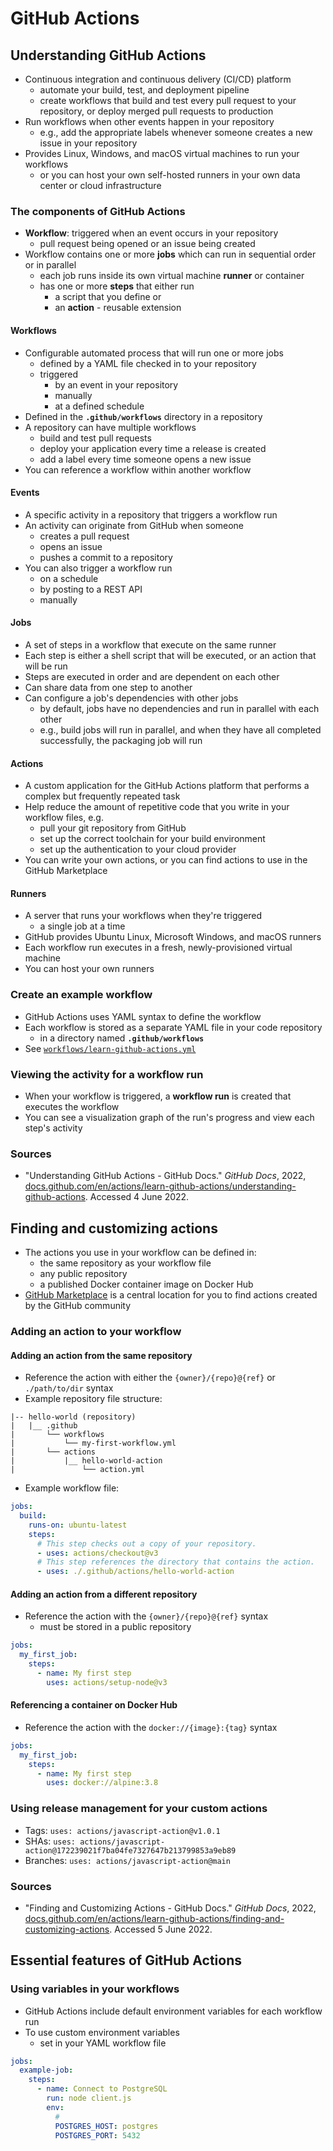 # GitHub Actions

## Understanding GitHub Actions

- Continuous integration and continuous delivery (CI/CD) platform
  - automate your build, test, and deployment pipeline
  - create workflows that build and test every pull request to your repository, or deploy merged pull requests to production
- Run workflows when other events happen in your repository
  - e.g., add the appropriate labels whenever someone creates a new issue in your repository
- Provides Linux, Windows, and macOS virtual machines to run your workflows
  - or you can host your own self-hosted runners in your own data center or cloud infrastructure

### The components of GitHub Actions

- **Workflow**: triggered when an event occurs in your repository
  - pull request being opened or an issue being created
- Workflow contains one or more **jobs** which can run in sequential order or in parallel
  - each job runs inside its own virtual machine **runner** or container
  - has one or more **steps** that either run
    - a script that you define or
    - an **action** - reusable extension

#### Workflows

- Configurable automated process that will run one or more jobs
  - defined by a YAML file checked in to your repository
  - triggered
    - by an event in your repository
    - manually
    - at a defined schedule
- Defined in the **`.github/workflows`** directory in a repository
- A repository can have multiple workflows
  - build and test pull requests
  - deploy your application every time a release is created
  - add a label every time someone opens a new issue
- You can reference a workflow within another workflow

#### Events

- A specific activity in a repository that triggers a workflow run
- An activity can originate from GitHub when someone
  - creates a pull request
  - opens an issue
  - pushes a commit to a repository
- You can also trigger a workflow run
  - on a schedule
  - by posting to a REST API
  - manually

#### Jobs

- A set of steps in a workflow that execute on the same runner
- Each step is either a shell script that will be executed, or an action that will be run
- Steps are executed in order and are dependent on each other
- Can share data from one step to another
- Can configure a job's dependencies with other jobs
  - by default, jobs have no dependencies and run in parallel with each other
  - e.g., build jobs will run in parallel, and when they have all completed successfully, the packaging job will run

#### Actions

- A custom application for the GitHub Actions platform that performs a complex but frequently repeated task
- Help reduce the amount of repetitive code that you write in your workflow files, e.g.
  - pull your git repository from GitHub
  - set up the correct toolchain for your build environment
  - set up the authentication to your cloud provider
- You can write your own actions, or you can find actions to use in the GitHub Marketplace

#### Runners

- A server that runs your workflows when they're triggered
  - a single job at a time
- GitHub provides Ubuntu Linux, Microsoft Windows, and macOS runners
- Each workflow run executes in a fresh, newly-provisioned virtual machine
- You can host your own runners

### Create an example workflow

- GitHub Actions uses YAML syntax to define the workflow
- Each workflow is stored as a separate YAML file in your code repository
  - in a directory named **`.github/workflows`**
- See [`workflows/learn-github-actions.yml`](workflows/learn-github-actions.yml)

### Viewing the activity for a workflow run

- When your workflow is triggered, a **workflow run** is created that executes the workflow
- You can see a visualization graph of the run's progress and view each step's activity

### Sources

- "Understanding GitHub Actions - GitHub Docs." _GitHub Docs_, 2022, [docs.github.com/en/actions/learn-github-actions/understanding-github-actions](https://docs.github.com/en/actions/learn-github-actions/understanding-github-actions). Accessed 4 June 2022.

## Finding and customizing actions

- The actions you use in your workflow can be defined in:
  - the same repository as your workflow file
  - any public repository
  - a published Docker container image on Docker Hub
- [GitHub Marketplace](https://github.com/marketplace/actions/) is a central location for you to find actions created by the GitHub community

### Adding an action to your workflow

#### Adding an action from the same repository

- Reference the action with either the ‌`{owner}/{repo}@{ref}` or `./path/to/dir` syntax
- Example repository file structure:

```text
|-- hello-world (repository)
|   |__ .github
|       └── workflows
|           └── my-first-workflow.yml
|       └── actions
|           |__ hello-world-action
|               └── action.yml
```

- Example workflow file:

```yml
jobs:
  build:
    runs-on: ubuntu-latest
    steps:
      # This step checks out a copy of your repository.
      - uses: actions/checkout@v3
      # This step references the directory that contains the action.
      - uses: ./.github/actions/hello-world-action
```

#### Adding an action from a different repository

- Reference the action with the `{owner}/{repo}@{ref}` syntax
  - must be stored in a public repository

```yml
jobs:
  my_first_job:
    steps:
      - name: My first step
        uses: actions/setup-node@v3
```

#### Referencing a container on Docker Hub

- Reference the action with the `docker://{image}:{tag}` syntax

```yml
jobs:
  my_first_job:
    steps:
      - name: My first step
        uses: docker://alpine:3.8
```

### Using release management for your custom actions

- Tags: `uses: actions/javascript-action@v1.0.1`
- SHAs: `uses: actions/javascript-action@172239021f7ba04fe7327647b213799853a9eb89`
- Branches: `uses: actions/javascript-action@main`

### Sources

- "Finding and Customizing Actions - GitHub Docs." _GitHub Docs_, 2022, [docs.github.com/en/actions/learn-github-actions/finding-and-customizing-actions](https://docs.github.com/en/actions/learn-github-actions/finding-and-customizing-actions). Accessed 5 June 2022.

## Essential features of GitHub Actions

### Using variables in your workflows

- GitHub Actions include default environment variables for each workflow run
- To use custom environment variables
  - set in your YAML workflow file

```yml
jobs:
  example-job:
    steps:
      - name: Connect to PostgreSQL
        run: node client.js
        env:
          #
          POSTGRES_HOST: postgres
          POSTGRES_PORT: 5432
```
